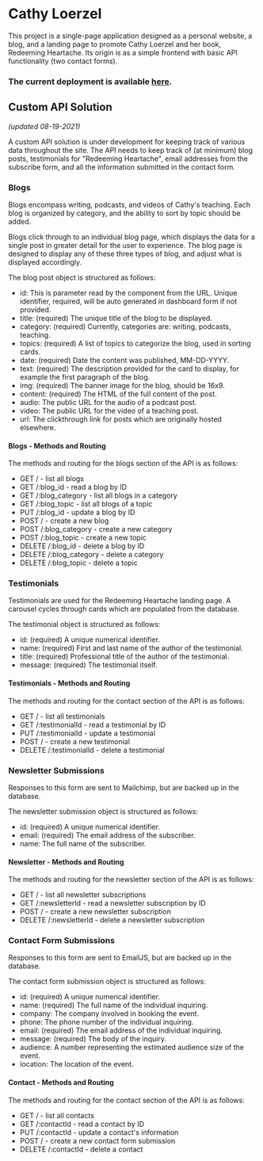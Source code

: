 # Cathy Loerzel

This project is a single-page application designed as a personal website, a blog, and a landing page to promote Cathy Loerzel and her book, Redeeming Heartache. Its origin is as a simple frontend with basic API functionality (two contact forms).

### The current deployment is available [here](https://cathy-loerzel.vercel.app/).

## Custom API Solution

*(updated 08-19-2021)*

A custom API solution is under development for keeping track of various data throughout the site. The API needs to keep track of (at minimum) blog posts, testimonials for "Redeeming Heartache", email addresses from the subscribe form, and all the information submitted in the contact form.

### Blogs

Blogs encompass writing, podcasts, and videos of Cathy's teaching. Each blog is organized by category, and the ability to sort by topic should be added.

Blogs click through to an individual blog page, which displays the data for a single post in greater detail for the user to experience. The blog page is designed to display any of these three types of blog, and adjust what is displayed accordingly.

The blog post object is structured as follows:

- id: This is parameter read by the component from the URL. Unique identifier, required, will be auto generated in dashboard form if not provided.
- title: (required) The unique title of the blog to be displayed.
- category: (required) Currently, categories are: writing, podcasts, teaching.
- topics: (required) A list of topics to categorize the blog, used in sorting cards.
- date: (required) Date the content was published, MM-DD-YYYY.
- text: (required) The description provided for the card to display, for example the first paragraph of the blog.
- img: (required) The banner image for the blog, should be 16x9.
- content: (required) The HTML of the full content of the post.
- audio: The public URL for the audio of a podcast post.
- video: The public URL for the video of a teaching post.
- url: The clickthrough link for posts which are originally hosted elsewhere.

#### Blogs - Methods and Routing

The methods and routing for the blogs section of the API is as follows:

- GET / - list all blogs
- GET /:blog_id - read a blog by ID
- GET /:blog_category - list all blogs in a category
- GET /:blog_topic - list all blogs of a topic
- PUT /:blog_id - update a blog by ID
- POST / - create a new blog
- POST /:blog_category - create a new category
- POST /:blog_topic - create a new topic
- DELETE /:blog_id - delete a blog by ID
- DELETE /:blog_category - delete a category
- DELETE /:blog_topic - delete a topic

### Testimonials

Testimonials are used for the Redeeming Heartache landing page. A carousel cycles through cards which are populated from the database.

The testimonial object is structured as follows:

- id: (required) A unique numerical identifier.
- name: (required) First and last name of the author of the testimonial.
- title: (required) Professional title of the author of the testimonial.
- message: (required) The testimonial itself.

#### Testimonials - Methods and Routing

The methods and routing for the contact section of the API is as follows:

- GET / - list all testimonials
- GET /:testimonialId - read a testimonial by ID
- PUT /:testimonialId - update a testimonial
- POST / - create a new testimonial
- DELETE /:testimonialId - delete a testimonial

### Newsletter Submissions

Responses to this form are sent to Mailchimp, but are backed up in the database.

The newsletter submission object is structured as follows:

- id: (required) A unique numerical identifier.
- email: (required) The email address of the subscriber.
- name: The full name of the subscriber.

#### Newsletter - Methods and Routing

The methods and routing for the newsletter section of the API is as follows:

- GET / - list all newsletter subscriptions
- GET /:newsletterId - read a newsletter subscription by ID
- POST / - create a new newsletter subscription
- DELETE /:newsletterId - delete a newsletter subscription

### Contact Form Submissions

Responses to this form are sent to EmailJS, but are backed up in the database.

The contact form submission object is structured as follows:

- id: (required) A unique numerical identifier.
- name: (required) The full name of the individual inquiring.
- company: The company involved in booking the event.
- phone: The phone number of the individual inquiring.
- email: (required) The email address of the individual inquiring.
- message: (required) The body of the inquiry.
- audience: A number representing the estimated audience size of the event.
- location: The location of the event.

#### Contact - Methods and Routing

The methods and routing for the contact section of the API is as follows:

- GET / - list all contacts
- GET /:contactId - read a contact by ID
- PUT /:contactId - update a contact's information
- POST / - create a new contact form submission
- DELETE /:contactId - delete a contact
